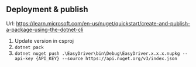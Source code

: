 
## Deployment & publish
Url: https://learn.microsoft.com/en-us/nuget/quickstart/create-and-publish-a-package-using-the-dotnet-cli
1. Update version in csproj
2. `dotnet pack`
3. `dotnet nuget push .\EasyDriver\bin\Debug\EasyDriver.x.x.x.nupkg --api-key {API_KEY} --source https://api.nuget.org/v3/index.json`